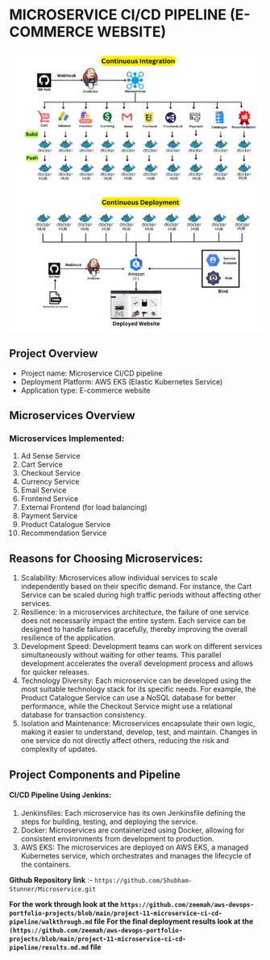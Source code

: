# MICROSERVICE CI/CD PIPELINE (E-COMMERCE WEBSITE)

![microservices.png](https://github.com/zeemah/aws-devops-portfolio-projects/blob/main/project-11-microservice-ci-cd-pipeline/microservices.png)

## Project Overview
- Project name:  Microservice CI/CD pipeline
- Deployment Platform: AWS EKS (Elastic Kubernetes Service)
- Application type: E-commerce website

## Microservices Overview
### Microservices Implemented:
1. Ad Sense Service
2. Cart Service
3. Checkout Service
4. Currency Service
5. Email Service
6. Frontend Service
7. External Frontend (for load balancing)
8. Payment Service
9. Product Catalogue Service
10. Recommendation Service

## Reasons for Choosing Microservices:
1. Scalability:
Microservices allow individual services to scale independently based on their specific demand. For instance, the Cart Service can be scaled during high traffic periods without affecting other services.
2. Resilience:
In a microservices architecture, the failure of one service does not necessarily impact the entire system. Each service can be designed to handle failures gracefully, thereby improving the overall resilience of the application.
3. Development Speed:
Development teams can work on different services simultaneously without waiting for other teams. This parallel development accelerates the overall development process and allows for quicker releases.
4. Technology Diversity:
Each microservice can be developed using the most suitable technology stack for its specific needs. For example, the Product Catalogue Service can use a NoSQL database for better performance, while the Checkout Service might use a relational database for transaction consistency.
5. Isolation and Maintenance:
Microservices encapsulate their own logic, making it easier to understand, develop, test, and maintain. Changes in one service do not directly affect others, reducing the risk and complexity of updates.

## Project Components and Pipeline
#### CI/CD Pipeline Using Jenkins:
1. Jenkinsfiles: Each microservice has its own Jenkinsfile defining the steps for building, testing, and deploying the service.
2. Docker: Microservices are containerized using Docker, allowing for consistent environments from development to production.
3. AWS EKS: The microservices are deployed on AWS EKS, a managed Kubernetes service, which orchestrates and manages the lifecycle of the containers.

**Github Repository link**  :- `https://github.com/Shubham-Stunner/Microservice.git`

**For the work through  look at the `https://github.com/zeemah/aws-devops-portfolio-projects/blob/main/project-11-microservice-ci-cd-pipeline/walkthrough.md` file**
**For the final deployment results look at the `(https://github.com/zeemah/aws-devops-portfolio-projects/blob/main/project-11-microservice-ci-cd-pipeline/results.md.md` file**
